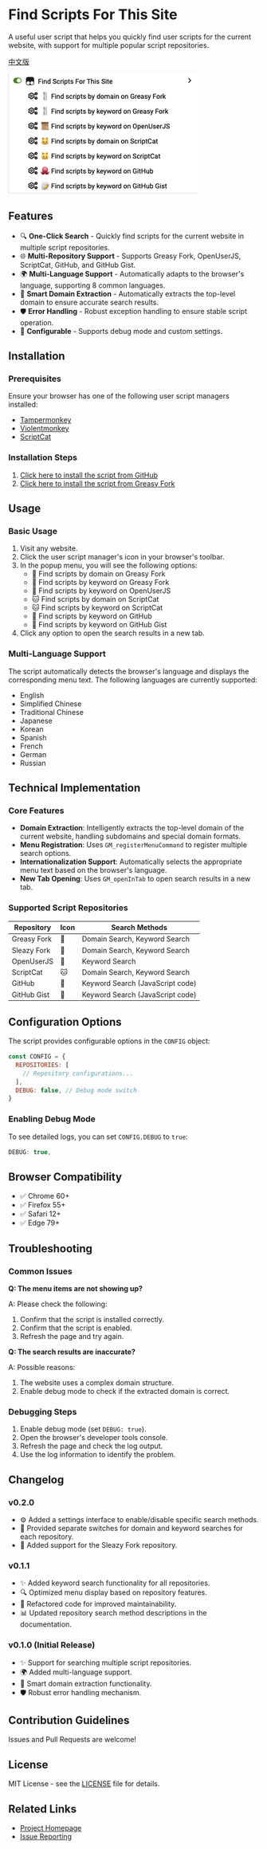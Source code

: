 # Find Scripts For This Site

A useful user script that helps you quickly find user scripts for the current website, with support for multiple popular script repositories.

[中文版](https://github.com/utags/userscripts/blob/main/find-scripts-for-this-site/README.zh-CN.md)

![screenshot](https://raw.githubusercontent.com/utags/userscripts/main/assets/2025-09-25-19-47-18.png)

## Features

- 🔍 **One-Click Search** - Quickly find scripts for the current website in multiple script repositories.
- 🌐 **Multi-Repository Support** - Supports Greasy Fork, OpenUserJS, ScriptCat, GitHub, and GitHub Gist.
- 🌍 **Multi-Language Support** - Automatically adapts to the browser's language, supporting 8 common languages.
- 🧩 **Smart Domain Extraction** - Automatically extracts the top-level domain to ensure accurate search results.
- 🛡️ **Error Handling** - Robust exception handling to ensure stable script operation.
- 🔧 **Configurable** - Supports debug mode and custom settings.

## Installation

### Prerequisites

Ensure your browser has one of the following user script managers installed:

- [Tampermonkey](https://www.tampermonkey.net/)
- [Violentmonkey](https://violentmonkey.github.io/)
- [ScriptCat](https://scriptcat.org/)

### Installation Steps

1. [Click here to install the script from GitHub](https://github.com/utags/userscripts/raw/main/find-scripts-for-this-site/find-scripts-for-this-site.user.js)
2. [Click here to install the script from Greasy Fork](https://greasyfork.org/scripts/550659-find-scripts-for-this-site)

## Usage

### Basic Usage

1. Visit any website.
2. Click the user script manager's icon in your browser's toolbar.
3. In the popup menu, you will see the following options:
   - 🍴 Find scripts by domain on Greasy Fork
   - 🍴 Find scripts by keyword on Greasy Fork
   - 📜 Find scripts by keyword on OpenUserJS
   - 🐱 Find scripts by domain on ScriptCat
   - 🐱 Find scripts by keyword on ScriptCat
   - 🐙 Find scripts by keyword on GitHub
   - 📝 Find scripts by keyword on GitHub Gist
4. Click any option to open the search results in a new tab.

### Multi-Language Support

The script automatically detects the browser's language and displays the corresponding menu text. The following languages are currently supported:

- English
- Simplified Chinese
- Traditional Chinese
- Japanese
- Korean
- Spanish
- French
- German
- Russian

## Technical Implementation

### Core Features

- **Domain Extraction**: Intelligently extracts the top-level domain of the current website, handling subdomains and special domain formats.
- **Menu Registration**: Uses `GM_registerMenuCommand` to register multiple search options.
- **Internationalization Support**: Automatically selects the appropriate menu text based on the browser's language.
- **New Tab Opening**: Uses `GM_openInTab` to open search results in a new tab.

### Supported Script Repositories

| Repository  | Icon | Search Methods                   |
| ----------- | ---- | -------------------------------- |
| Greasy Fork | 🍴   | Domain Search, Keyword Search    |
| Sleazy Fork | 🔞   | Domain Search, Keyword Search    |
| OpenUserJS  | 📜   | Keyword Search                   |
| ScriptCat   | 🐱   | Domain Search, Keyword Search    |
| GitHub      | 🐙   | Keyword Search (JavaScript code) |
| GitHub Gist | 📝   | Keyword Search (JavaScript code) |

## Configuration Options

The script provides configurable options in the `CONFIG` object:

```javascript
const CONFIG = {
  REPOSITORIES: [
    // Repository configurations...
  ],
  DEBUG: false, // Debug mode switch
}
```

### Enabling Debug Mode

To see detailed logs, you can set `CONFIG.DEBUG` to `true`:

```javascript
DEBUG: true,
```

## Browser Compatibility

- ✅ Chrome 60+
- ✅ Firefox 55+
- ✅ Safari 12+
- ✅ Edge 79+

## Troubleshooting

### Common Issues

**Q: The menu items are not showing up?**

A: Please check the following:

1. Confirm that the script is installed correctly.
2. Confirm that the script is enabled.
3. Refresh the page and try again.

**Q: The search results are inaccurate?**

A: Possible reasons:

1. The website uses a complex domain structure.
2. Enable debug mode to check if the extracted domain is correct.

### Debugging Steps

1. Enable debug mode (set `DEBUG: true`).
2. Open the browser's developer tools console.
3. Refresh the page and check the log output.
4. Use the log information to identify the problem.

## Changelog

### v0.2.0

- ⚙️ Added a settings interface to enable/disable specific search methods.
- 🔄 Provided separate switches for domain and keyword searches for each repository.
- 🔞 Added support for the Sleazy Fork repository.

### v0.1.1

- ✨ Added keyword search functionality for all repositories.
- 🔍 Optimized menu display based on repository features.
- 🧹 Refactored code for improved maintainability.
- 📊 Updated repository search method descriptions in the documentation.

### v0.1.0 (Initial Release)

- ✨ Support for searching multiple script repositories.
- 🌍 Added multi-language support.
- 🧩 Smart domain extraction functionality.
- 🛡️ Robust error handling mechanism.

## Contribution Guidelines

Issues and Pull Requests are welcome!

## License

MIT License - see the [LICENSE](https://github.com/utags/userscripts/blob/main/LICENSE) file for details.

## Related Links

- [Project Homepage](https://github.com/utags/userscripts)
- [Issue Reporting](https://github.com/utags/userscripts/issues)
